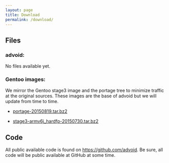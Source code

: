 ```yaml
---
layout: page
title: Download
permalink: /download/
---
```


<h2>Files</h2>

<h3>advoid:</h3>

<p>No files available yet.</p>

<h3>Gentoo images:</h3>

<p>We mirror the Gentoo stage3 image and the portage tree to minimize traffic at the original sources. These images are the base of advoid but we will update from time to time.</p>

<ul>
    <li><a href="/files/portage-20150819.tar.bz2">portage-20150819.tar.bz2</a><p>
    <li><a href="/files/stage3-armv6j_hardfp-20150730.tar.bz2">stage3-armv6j_hardfp-20150730.tar.bz2</a><p>
</ul>

<h2>Code</h2>

<p>All public available code is found on <a href="https://github.com/advoid">https://github.com/advoid</a>. Be sure, all code will be public available at GitHub at some time.</p>
